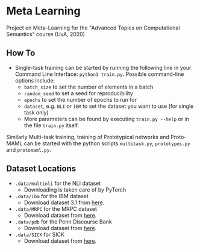 # Meta Learning
Project on Meta-Learning for the "Advanced Topics on Computational Semantics" course (UvA, 2020)


## How To

* Single-task training can be started by running the following line in your Command Line Interface: `python3 train.py`. Possible command-line options include:
  * `batch_size` to set the number of elements in a batch
  * `random_seed` to set a seed for reproducibility
  * `epochs` to set the number of epochs to run for
  * `dataset`, e.g. `NLI` or `IBM` to set the dataset you want to use (for single task only)
  * More parameters can be found by executing `train.py --help` or in the file `train.py` itself.

Similarly Multi-task training, training of Prototypical networks and Proto-MAML can be started with the python scripts `multitask.py`, `prototypes.py` and `protomaml.py`.

## Dataset Locations

* `.data/multinli` for the NLI dataset
  * Downloading is taken care of by PyTorch
* `.data/ibm` for the IBM dataset
  * Download dataset 3.1 from [here](https://www.research.ibm.com/haifa/dept/vst/debating_data.shtml#Claim%20Stance). 
* `.data/MRPC` for the MRPC dataset
  * Download dataset from [here](https://github.com/wasiahmad/paraphrase_identification/tree/master/dataset/msr-paraphrase-corpus).
* `.data/pdb` for the Penn Discourse Bank
  * Download dataset from [here](https://www.sfu.ca/rst/06tools/discourse_relations_corpus.html).
* `.data/SICK` for SICK
  * Download dataset from [here](https://www.microsoft.com/en-us/download/details.aspx?id=52398).
